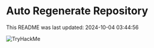 # Auto Regenerate Repository

This README was last updated: 2024-10-04 03:44:56

 ![TryHackMe](https://tryhackme.com/badge/533634)
